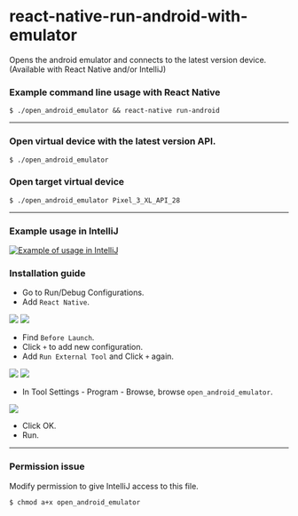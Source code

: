 # react-native-run-android-with-emulator
Opens the android emulator and connects to the latest version device. (Available with React Native and/or IntelliJ)

### Example command line usage with React Native
```
$ ./open_android_emulator && react-native run-android
```

---

### Open virtual device with the latest version API.
```
$ ./open_android_emulator
```

### Open target virtual device
```
$ ./open_android_emulator Pixel_3_XL_API_28
```

---

### Example usage in IntelliJ
[![Example of usage in IntelliJ](http://img.youtube.com/vi/PJO1Um3gCTU/0.jpg)](https://youtu.be/PJO1Um3gCTU)


### Installation guide
- Go to Run/Debug Configurations.
- Add `React Native`.

![](https://user-images.githubusercontent.com/24663059/64314837-501f3f00-cfeb-11e9-9094-ce8d39c683c7.png)
![](https://user-images.githubusercontent.com/24663059/64314838-501f3f00-cfeb-11e9-92bf-014e241f08df.png)

- Find `Before Launch`.
- Click `+` to add new configuration.
- Add `Run External Tool` and Click `+` again.

![](https://user-images.githubusercontent.com/24663059/64314839-50b7d580-cfeb-11e9-9eb4-68f5b7896fc3.png)
![](https://user-images.githubusercontent.com/24663059/64314840-50b7d580-cfeb-11e9-9152-b92f60f29d2d.png)

- In Tool Settings - Program - Browse, browse `open_android_emulator`.

![](https://user-images.githubusercontent.com/24663059/64314841-50b7d580-cfeb-11e9-9ae5-d095b07cc42f.png)

- Click OK.
- Run.

---

### Permission issue

Modify permission to give IntelliJ access to this file.

```
$ chmod a+x open_android_emulator
```










